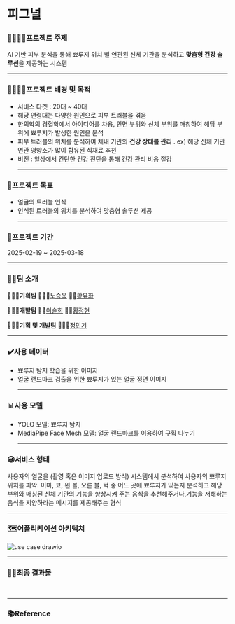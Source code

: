 # 피그널

### 👨‍👩‍👦‍👦프로젝트 주제
AI 기반 피부 분석을 통해 뾰루지 위치 별 연관된 신체 기관을 분석하고 **맞춤형 건강 솔루션**을 제공하는 시스템
<br><hr>

### 👨‍👩‍👦‍👦프로젝트 배경 및 목적
- 서비스 타겟 : 20대 ~ 40대
- 해당 연령대는 다양한 원인으로 피부 트러블을 겪음
- 한의학의 경혈학에서 아이디어를 차용, 안면 부위와 신체 부위를 매칭하여 해당 부위에 뾰루지가 발생한 원인을 분석
- 피부 트러블의 위치를 분석하여 체내 기관의 **건강 상태를 관리** . ex) 해당 신체 기관 연관 영양소가 많이 함유된 식재료 추천 
- 비전 : 일상에서 간단한 건강 진단을 통해 건강 관리 비용 절감
<br><hr>

### 🚩프로젝트 목표
- 얼굴의 트러블 인식
- 인식된 트러블의 위치를 분석하여 맞춤형 솔루션 제공
<br><hr>

### 📆프로젝트 기간
2025-02-19 ~ 2025-03-18
<br><hr>

### 👨‍👨팀 소개
🧑🏻‍💼**기획팀**
🙋🏼‍♂️[노승욱](https://github.com/woogieboogit)
🙋🏼[황유화](https://github.com/heyhwa)

👩🏻‍💻**개발팀**
🙋🏼‍[이슬희](https://github.com/howith29)
🙋🏼[황정현](https://github.com/hhjhhjh) 

**👩🏻‍💻기획 및 개발팀**
🙋🏼‍♂️[정민기](https://github.com/mingi98)
<br><hr>

### ✔️사용 데이터
- 뾰루지 탐지 학습을 위한 이미지
- 얼굴 랜드마크 검출을 위한 뾰루지가 있는 얼굴 정면 이미지
<br><hr>

### 📊사용 모델
- YOLO 모델: 뾰루지 탐지
- MediaPipe Face Mesh 모델: 얼굴 랜드마크를 이용하여 구획 나누기
<br><hr>

### 😀서비스 형태
사용자의 얼굴을 (촬영 혹은 이미지 업로드 방식) 시스템에서 분석하여 사용자의 뾰루지 위치를 파악. 이마, 코, 왼 볼, 오른 볼, 턱 중 어느 곳에 뾰루지가 있는지 분석하고 해당 부위와 매칭된 신체 기관의 기능을 향상시켜 주는 음식을 추천해주거나,기능을 저해하는 음식을 지양하라는 메시지를 제공해주는 형식
<br><hr>

### 🗺️어플리케이션 아키텍쳐
![use case drawio](https://github.com/user-attachments/assets/51344dcb-382d-4508-bfa6-ee938872412f)
<br><hr>

### 💁🏻최종 결과물
<br><hr>

### 📚Reference

